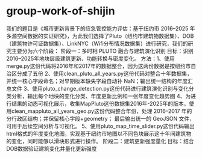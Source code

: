 # group-work-of-shijin
我们的题目是《城市更新背景下的应急管控能力评估：基于纽约市 2016–2025 年多源空间数据的实证研究》，为此我们选择了Pluto（纽约市建筑物数据集）、DOB（建筑物许可证数据集）、LinkNYC（Wifi分布情况数据集）进行研究，我们的研究主要分为六个阶段：
阶段一：多时相 PLUTO 融合与建筑演化识别
  目标：识别2016–2025年地块层级建筑更新、功能转换与密度变化。
  方法：1、使用merge.py这份代码将2016年和2017年的数据整合，因为这两份数据是按纽约市自治区分成了五份
        2、使用clean_pluto_all_years.py这份代码对整合十年数据集，并统一核心字段命名；对早期版本缺失字段自动补 NaN；输出统一结构的年度汇总文件
        3、使用pluto_change_detection.py这份代码进行建筑演化识别与变化分类分析，输出每个地块的变化分类、年度更新比例和一张年度变化趋势图
        4、为进行结果的动态可视化展示，收集MapPluto这份数据集2016年-2025年的版本，使用clean_mappluto_all_years_geo.py这份代码整合年份，处理 2016–2017 年的分行政区结构；并保留核心字段+geometry；             最后输出统一的 GeoJSON 文件，可用于后续空间分析与可视化。
        5、使用pluto_map_time_slider.py这份代码输出html格式的年度变化地图，实现基于纽约市地图以不同色块展示这十年间建筑物的变化，同时能够以滑块形式进行操作。
阶段二：建筑更新强度量化
  目标：结合DOB数据验证建筑变化并量化更新强度
